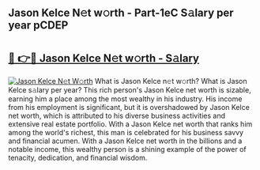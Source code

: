 ## Jason Kelce N𝚎t w𝚘rth - Part-1eC S𝚊lary per year pCDEP

# <h2><a href="http://gc3b7f.nevu.top/?p=Jason+Kelce">🔗 👉🔴 Jason Kelce N𝚎t w𝚘rth - S𝚊lary</a></h2>

[![Jason Kelce N𝚎t W𝚘rth](https://i.imgur.com/Oavwk0R.jpeg)](http://gc3b7f.nevu.top/?p=Jason+Kelce)
What is Jason Kelce n𝚎t w𝚘rth? What is Jason Kelce s𝚊lary per year?
This rich person's Jason Kelce net worth is sizable, earning him a place among the most wealthy in his industry. His income from his employment is significant, but it is overshadowed by Jason Kelce net worth, which is attributed to his diverse business activities and extensive real estate portfolio. With a Jason Kelce net worth that ranks him among the world's richest, this man is celebrated for his business savvy and financial acumen. With a Jason Kelce net worth in the billions and a notable income, this wealthy person is a shining example of the power of tenacity, dedication, and financial wisdom.
